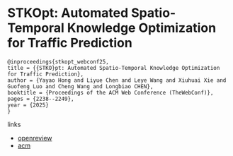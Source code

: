 # STKOpt: Automated Spatio-Temporal Knowledge Optimization for Traffic Prediction

```
@inproceedings{stkopt_webconf25,
title = {{STKO}pt: Automated Spatio-Temporal Knowledge Optimization for Traffic Prediction},
author = {Yayao Hong and Liyue Chen and Leye Wang and Xiuhuai Xie and Guofeng Luo and Cheng Wang and Longbiao CHEN},
booktitle = {Proceedings of the ACM Web Conference (TheWebConf)},
pages = {2238--2249},
year = {2025}
}
```

links
- [openreview](https://openreview.net/forum?id=DKoMOT7x70)
- [acm](https://dl.acm.org/doi/10.1145/3696410.3714598)
